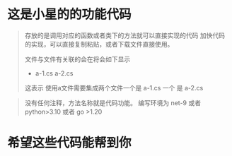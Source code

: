 # 这是小星的的功能代码
>存放的是调用对应的函数或者类下的方法就可以直接实现的代码
>加快代码的实现，可以直接复制粘贴，或者下载文件直接使用。
>
>文件与文件有关联的会在将会如下显示
>+ a-1.cs a-2.cs
>>
> 这表示 使用a文件需要集成两个文件一个是 a-1.cs 一个
是 a-2.cs


>没有任何注释，方法名称就是代码功能。
>编写环境为 net-9 或者 python>3.10 或者 go >1.20

# 希望这些代码能帮到你
